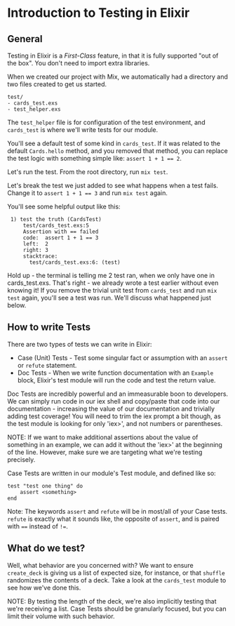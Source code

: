 # Introduction to Testing in Elixir
## General
Testing in Elixir is a *First-Class* feature, in that it is fully supported "out of the box". You don't need to import extra libraries.

When we created our project with Mix, we automatically had a directory and two files created to get us started.
```
test/
- cards_test.exs
- test_helper.exs
```

The `test_helper` file is for configuration of the test environment, and `cards_test` is where we'll write tests for our module.

You'll see a default test of some kind in `cards_test`. If it was related to the default `Cards.hello` method, and you removed that method, you can replace the test logic with something simple like:
`assert 1 + 1 == 2`.

Let's run the test. From the root directory, run `mix test`.

Let's break the test we just added to see what happens when a test fails. Change it to `assert 1 + 1 == 3` and run `mix test` again.

You'll see some helpful output like this:
```
 1) test the truth (CardsTest)
     test/cards_test.exs:5
     Assertion with == failed
     code:  assert 1 + 1 == 3
     left:  2
     right: 3
     stacktrace:
       test/cards_test.exs:6: (test)
```

Hold up - the terminal is telling me 2 test ran, when we only have one in cards_test.exs. That's right - we already wrote a test earlier without even knowing it! If you remove the trivial unit test from `cards_test` and run `mix test` again, you'll see a test was run. We'll discuss what happened just below.

## How to write Tests
There are two types of tests we can write in Elixir:
- Case (Unit) Tests - Test some singular fact or assumption with an `assert` or `refute` statement.
- Doc Tests - When we write function documentation with an `Example` block, Elixir's test module will run the code and test the return value.

Doc Tests are incredibly powerful and an immeasurable boon to developers. We can simply run code in our iex shell and copy/paste that code into our documentation - increasing the value of our documentation and trivially adding test coverage! You will need to trim the iex prompt a bit though, as the test module is looking for only 'iex>', and not numbers or parentheses.

NOTE: If we want to make additional assertions about the value of something in an example, we can add it without the 'iex>' at the beginning of the line. However, make sure we are targeting what we're testing precisely.

Case Tests are written in our module's Test module, and defined like so:
```
test "test one thing" do
    assert <something>
end
```
Note: The keywords `assert` and `refute` will be in most/all of your Case tests. `refute` is exactly what it sounds like, the opposite of `assert`, and is paired with `==`  instead of `!=`.

## What do we test?
Well, what behavior are you concerned with?
We want to ensure `create_deck` is giving us a list of expected size, for instance, or that `shuffle` randomizes the contents of a deck. Take a look at the `cards_test` module to see how we've done this.

NOTE: By testing the length of the deck, we're also implicitly testing that we're receiving a list. Case Tests should be granularly focused, but you can limit their volume with such behavior.
